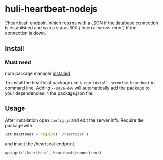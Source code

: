 # huli-heartbeat-nodejs

'/heartbeat' endpoint which returns with a JSON if the database connection is established and with a status 500 ('Internal server error') if the connection is down. 

## Install
### Must need
npm package manager [installed](https://www.npmjs.com/get-npm?utm_source=house&utm_medium=homepage&utm_campaign=free%20orgs&utm_term=Install%20npm)

To install the heartbeat package use `$ npm install greenfox-heartbeat` in command line. Adding `--save-dev`
will automatically add the package to your dependencies in the package.json file.

## Usage
After installation open `config.js` and edit the server info.
Require the package with
```javascript
let heartbeat = require('./heartbeat')
```
and insert the /heartbeat endpoint.
```javascript
app.get('/heartbeat', heartbeat(connection))
```

